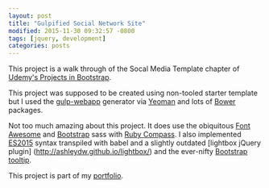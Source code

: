 ```yaml
---
layout: post
title: "Gulpified Social Network Site"
modified: 2015-11-30 09:32:57 -0800
tags: [jquery, development]
categories: posts
---
```

This project is a walk through of the Socal Media Template chapter of [Udemy's Projects in Bootstrap](https://www.udemy.com/learn-bootstrap-development-by-building-10-projects/learn/#/). 

This project was supposed to be created using non-tooled starter template but I used the [gulp-webapp](https://github.com/yeoman/generator-gulp-webapp) generator via [Yeoman](http://yeoman.io/) and lots of [Bower]() packages.

Not too much amazing about this project. It does use the obiquitous [Font Awesome](https://fortawesome.github.io/Font-Awesome/) and [Bootstrap](http://getbootstrap.com/getting-started/) sass with [Ruby Compass](http://compass-style.org/). I also implemented [ES2015](https://babeljs.io/docs/learn-es2015/) syntax transpiled with babel and a slightly outdated [lightbox jQuery plugin] (http://ashleydw.github.io/lightbox/) and the ever-nifty [Bootstrap tooltip](http://getbootstrap.com/javascript/#tooltips).

This project is part of my [portfolio](http://ric.mclaughlin.today/prj_btstrp_dobble).
